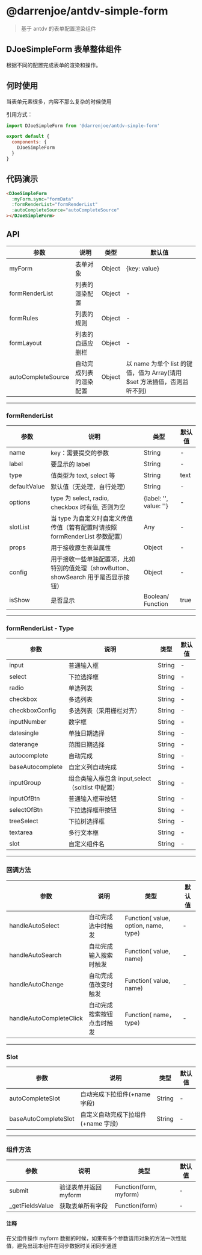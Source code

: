 # @darrenjoe/antdv-simple-form

> 基于 antdv 的表单配置渲染组件

## DJoeSimpleForm 表单整体组件

根据不同的配置完成表单的渲染和操作。

## 何时使用

当表单元素很多，内容不那么复杂的时候使用

引用方式：

```javascript
import DJoeSimpleForm from '@darrenjoe/antdv-simple-form'

export default {
  components: {
    DJoeSimpleForm
  }
}
```

## 代码演示

```html
<DJoeSimpleForm
  :myForm.sync="formData"
  :formRenderList="formRenderList"
  :autoCompleteSource="autoCompleteSource"
></DJoeSimpleForm>
```

## API

| 参数               | 说明                   | 类型   | 默认值                                                                   |
| ------------------ | ---------------------- | ------ | ------------------------------------------------------------------------ |
| myForm             | 表单对象               | Object | {key: value}                                                             |
| formRenderList     | 列表的渲染配置         | Object | -                                                                        |
| formRules          | 列表的规则             | Object | -                                                                        |
| formLayout         | 列表的自适应删栏       | Object | -                                                                        |
| autoCompleteSource | 自动完成列表的渲染配置 | Object | 以 name 为单个 list 的键值，值为 Array(请用\$set 方法插值，否则监听不到) |

---

### formRenderList

| 参数         | 说明                                                                                | 类型                   | 默认值 |
| ------------ | ----------------------------------------------------------------------------------- | ---------------------- | ------ |
| name         | key：需要提交的参数                                                                 | String                 | -      |
| label        | 要显示的 label                                                                      | String                 | -      |
| type         | 值类型为 text, select 等                                                            | String                 | text   |
| defaultValue | 默认值（无处理，自行处理）                                                          | String                 | -      |
| options      | type 为 select, radio, checkbox 时有值, 否则为空                                    | {label: '', value: ''} | -      |
| slotList     | 当 type 为自定义时自定义传值传值（若有配置时请按照 formRenderList 参数配置）        | Any                    | -      |
| props        | 用于接收原生表单属性                                                                | Object                 | -      |
| config       | 用于接收一些单独配置项，比如特别的值处理（showButton、showSearch 用于是否显示按钮） | Object                 | -      |
| isShow       | 是否显示                                                                            | Boolean/ Function      | true   |

---

### formRenderList - Type

| 参数             | 说明                                             | 类型   | 默认值 |
| ---------------- | ------------------------------------------------ | ------ | ------ |
| input            | 普通输入框                                       | String | -      |
| select           | 下拉选择框                                       | String | -      |
| radio            | 单选列表                                         | String | -      |
| checkbox         | 多选列表                                         | String | -      |
| checkboxConfig   | 多选列表（采用栅栏对齐）                         | String | -      |
| inputNumber      | 数字框                                           | String | -      |
| datesingle       | 单独日期选择                                     | String | -      |
| daterange        | 范围日期选择                                     | String | -      |
| autocomplete     | 自动完成                                         | String | -      |
| baseAutocomplete | 自定义列自动完成                                 | String | -      |
| inputGroup       | 组合类输入框包含 input,select（soltlist 中配置） | String | -      |
| inputOfBtn       | 普通输入框带按钮                                 | String | -      |
| selectOfBtn      | 下拉选择框带按钮                                 | String | -      |
| treeSelect       | 下拉树选择框                                     | String | -      |
| textarea         | 多行文本框                                       | String | -      |
| slot             | 自定义组件名                                     | String | -      |

---

### 回调方法

| 参数                    | 说明                       | 类型                                 | 默认值 |
| ----------------------- | -------------------------- | ------------------------------------ | ------ |
| handleAutoSelect        | 自动完成选中时触发         | Function( value, option, name, type) | -      |
| handleAutoSearch        | 自动完成输入搜索时触发     | Function( value, name)               | -      |
| handleAutoChange        | 自动完成值改变时触发       | Function( value, name)               | -      |
| handleAutoCompleteClick | 自动完成搜索按钮点击时触发 | Function( name， type)               | -      |

---

### Slot

| 参数                 | 说明                               | 类型   | 默认值 |
| -------------------- | ---------------------------------- | ------ | ------ |
| autoCompleteSlot     | 自动完成下拉组件(+name 字段)       | String | -      |
| baseAutoCompleteSlot | 自定义自动完成下拉组件(+name 字段) | String | -      |

---

### 组件方法

| 参数             | 说明                  | 类型                   | 默认值 |
| ---------------- | --------------------- | ---------------------- | ------ |
| submit           | 验证表单并返回 myform | Function(form, myform) | -      |
| \_getFieldsValue | 获取表单所有字段      | Function(form)         | -      |

#### 注释

在父组件操作 myform 数据的时候，如果有多个参数请用对象的方法一次性赋值，避免出现本组件在同步数据时关闭同步通道
